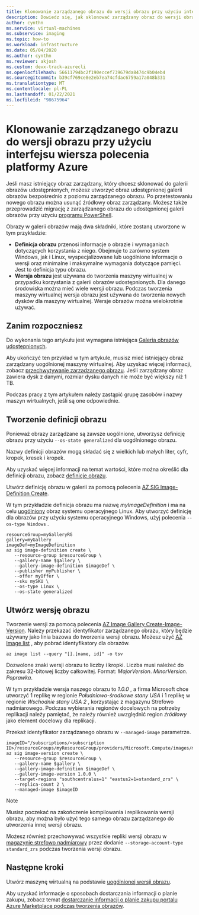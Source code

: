 ```yaml
---
title: Klonowanie zarządzanego obrazu do wersji obrazu przy użyciu interfejsu wiersza polecenia platformy Azure
description: Dowiedz się, jak sklonować zarządzany obraz do wersji obrazu w udostępnionej galerii obrazów przy użyciu interfejsu wiersza polecenia platformy Azure.
author: cynthn
ms.service: virtual-machines
ms.subservice: imaging
ms.topic: how-to
ms.workload: infrastructure
ms.date: 05/04/2020
ms.author: cynthn
ms.reviewer: akjosh
ms.custom: devx-track-azurecli
ms.openlocfilehash: 56611794bc2f190eccef739679da8474c9b04eb4
ms.sourcegitcommit: b39cf769ce8e2eb7ea74cfdac6759a17a048b331
ms.translationtype: MT
ms.contentlocale: pl-PL
ms.lasthandoff: 01/22/2021
ms.locfileid: "98675964"
---
```

# <a name="clone-a-managed-image-to-an-image-version-using-the-azure-cli"></a>Klonowanie zarządzanego obrazu do wersji obrazu przy użyciu interfejsu wiersza polecenia platformy Azure
Jeśli masz istniejący obraz zarządzany, który chcesz sklonować do galerii obrazów udostępnionych, możesz utworzyć obraz udostępnionej galerii obrazów bezpośrednio z poziomu zarządzanego obrazu. Po przetestowaniu nowego obrazu można usunąć źródłowy obraz zarządzany. Możesz także przeprowadzić migrację z zarządzanego obrazu do udostępnionej galerii obrazów przy użyciu [programu PowerShell](image-version-managed-image-powershell.md).

Obrazy w galerii obrazów mają dwa składniki, które zostaną utworzone w tym przykładzie:
- **Definicja obrazu** przenosi informacje o obrazie i wymaganiach dotyczących korzystania z niego. Obejmuje to zarówno system Windows, jak i Linux, wyspecjalizowane lub uogólnione informacje o wersji oraz minimalne i maksymalne wymagania dotyczące pamięci. Jest to definicja typu obrazu. 
- **Wersja obrazu** jest używana do tworzenia maszyny wirtualnej w przypadku korzystania z galerii obrazów udostępnionych. Dla danego środowiska można mieć wiele wersji obrazu. Podczas tworzenia maszyny wirtualnej wersja obrazu jest używana do tworzenia nowych dysków dla maszyny wirtualnej. Wersje obrazów można wielokrotnie używać.


## <a name="before-you-begin"></a>Zanim rozpoczniesz

Do wykonania tego artykułu jest wymagana istniejąca [Galeria obrazów udostępnionych](shared-images-cli.md). 

Aby ukończyć ten przykład w tym artykule, musisz mieć istniejący obraz zarządzany uogólnionej maszyny wirtualnej. Aby uzyskać więcej informacji, zobacz [przechwytywanie zarządzanego obrazu](./linux/capture-image.md). Jeśli zarządzany obraz zawiera dysk z danymi, rozmiar dysku danych nie może być większy niż 1 TB.

Podczas pracy z tym artykułem należy zastąpić grupę zasobów i nazwy maszyn wirtualnych, jeśli są one odpowiednie.



## <a name="create-an-image-definition"></a>Tworzenie definicji obrazu

Ponieważ obrazy zarządzane są zawsze uogólnione, utworzysz definicję obrazu przy użyciu `--os-state generalized` dla uogólnionego obrazu.

Nazwy definicji obrazów mogą składać się z wielkich lub małych liter, cyfr, kropek, kresek i kropek. 

Aby uzyskać więcej informacji na temat wartości, które można określić dla definicji obrazu, zobacz [definicje obrazu](./shared-image-galleries.md#image-definitions).

Utwórz definicję obrazu w galerii za pomocą polecenia [AZ SIG Image-Definition Create](/cli/azure/sig/image-definition#az-sig-image-definition-create).

W tym przykładzie definicja obrazu ma nazwę *myImageDefinition* i ma na celu [uogólniony](./shared-image-galleries.md#generalized-and-specialized-images) obraz systemu operacyjnego Linux. Aby utworzyć definicję dla obrazów przy użyciu systemu operacyjnego Windows, użyj polecenia `--os-type Windows` . 

```azurecli-interactive 
resourceGroup=myGalleryRG
gallery=myGallery
imageDef=myImageDefinition
az sig image-definition create \
   --resource-group $resourceGroup \
   --gallery-name $gallery \
   --gallery-image-definition $imageDef \
   --publisher myPublisher \
   --offer myOffer \
   --sku mySKU \
   --os-type Linux \
   --os-state generalized
```


## <a name="create-the-image-version"></a>Utwórz wersję obrazu

Tworzenie wersji za pomocą polecenia [AZ Image Gallery Create-Image-Version](/cli/azure/sig/image-version#az-sig-image-version-create). Należy przekazać identyfikator zarządzanego obrazu, który będzie używany jako linia bazowa do tworzenia wersji obrazu. Możesz użyć [AZ Image list](/cli/azure/image?view#az-image-list) , aby pobrać identyfikatory dla obrazów. 

```azurecli-interactive
az image list --query "[].[name, id]" -o tsv
```

Dozwolone znaki wersji obrazu to liczby i kropki. Liczba musi należeć do zakresu 32-bitowej liczby całkowitej. Format: *MajorVersion*. *MinorVersion*. *Poprawka*.

W tym przykładzie wersja naszego obrazu to *1.0.0* , a firma Microsoft chce utworzyć 1 replikę w regionie *Południowo-środkowe stany USA* i 1 replikę w regionie *Wschodnie stany USA 2* , korzystając z magazynu Strefowo nadmiarowego. Podczas wybierania regionów docelowych na potrzeby replikacji należy pamiętać, że należy również uwzględnić region *źródłowy* jako element docelowy dla replikacji.

Przekaż identyfikator zarządzanego obrazu w `--managed-image` parametrze.


```azurecli-interactive 
imageID="/subscriptions/<subscription ID>/resourceGroups/myResourceGroup/providers/Microsoft.Compute/images/myImage"
az sig image-version create \
   --resource-group $resourceGroup \
   --gallery-name $gallery \
   --gallery-image-definition $imageDef \
   --gallery-image-version 1.0.0 \
   --target-regions "southcentralus=1" "eastus2=1=standard_zrs" \
   --replica-count 2 \
   --managed-image $imageID
```

> [!NOTE]
> Musisz poczekać na zakończenie kompilowania i replikowania wersji obrazu, aby można było użyć tego samego obrazu zarządzanego do utworzenia innej wersji obrazu.
>
> Możesz również przechowywać wszystkie repliki wersji obrazu w [magazynie strefowo nadmiarowy](../storage/common/storage-redundancy.md) przez dodanie `--storage-account-type standard_zrs` podczas tworzenia wersji obrazu.
>

## <a name="next-steps"></a>Następne kroki

Utwórz maszynę wirtualną na podstawie [uogólnionej wersji obrazu](vm-generalized-image-version-cli.md).

Aby uzyskać informacje o sposobach dostarczania informacji o planie zakupu, zobacz temat [dostarczanie informacji o planie zakupu portalu Azure Marketplace podczas tworzenia obrazów](marketplace-images.md).